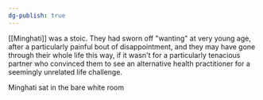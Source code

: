 ```yaml
---
dg-publish: true
---
```

[[Minghati]] was a stoic. They had sworn off "wanting" at very young age,
after a particularly painful bout of disappointment, and they may have
gone through their whole life this way, if it wasn't for a particularly
tenacious partner who convinced them to see an alternative health
practitioner for a seemingly unrelated life challenge.

Minghati sat in the bare white room
